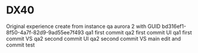 # DX40
Original experience create from instance qa aurora 2 with GUID bd316ef1-8f50-4a7f-82d9-9ad55ee7f493
qa1 first commit
qa2 first commit UI
qa1 first commit VS
qa2 second commit UI
qa2 second commit VS
main edit and commit test